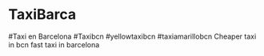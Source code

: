 # TaxiBarca
#Taxi en Barcelona
#Taxibcn
#yellowtaxibcn
#taxiamarillobcn
Cheaper taxi in bcn
fast taxi in barcelona
